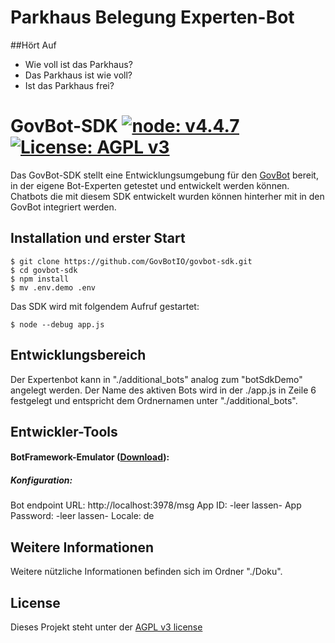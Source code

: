 # Parkhaus Belegung Experten-Bot
##Hört Auf
- Wie voll ist das Parkhaus?
- Das Parkhaus ist wie voll?
- Ist das Parkhaus frei?
# GovBot-SDK [![node: v4.4.7](https://img.shields.io/badge/node-v4.4.7-blue.svg)](https://nodejs.org/dist/latest-v4.x/) [![License: AGPL v3](https://img.shields.io/badge/License-AGPL%20v3-blue.svg)](http://www.gnu.org/licenses/agpl-3.0)
Das GovBot-SDK stellt eine Entwicklungsumgebung für den [GovBot](https://www.govbot.io) bereit,  
in der eigene Bot-Experten getestet und entwickelt werden können. Chatbots die mit diesem SDK entwickelt wurden können hinterher mit in den GovBot integriert werden.

## Installation und erster Start
``` 
$ git clone https://github.com/GovBotIO/govbot-sdk.git
$ cd govbot-sdk
$ npm install 
$ mv .env.demo .env
``` 
Das SDK wird mit folgendem Aufruf gestartet:
```
$ node --debug app.js
```

## Entwicklungsbereich
Der Expertenbot kann in "./additional_bots" analog zum "botSdkDemo" angelegt werden.
Der Name des aktiven Bots wird in der ./app.js in Zeile 6 festgelegt und entspricht dem Ordnernamen unter "./additional_bots".  

## Entwickler-Tools
#### BotFramework-Emulator ([Download](https://github.com/Microsoft/BotFramework-Emulator)):
##### Konfiguration: 
Bot endpoint URL: http://localhost:3978/msg
App ID: -leer lassen-
App Password: -leer lassen-
Locale: de

## Weitere Informationen
Weitere nützliche Informationen befinden sich im Ordner "./Doku".

## License
Dieses Projekt steht unter der [AGPL v3 license](http://www.gnu.org/licenses/agpl-3.0)
##
